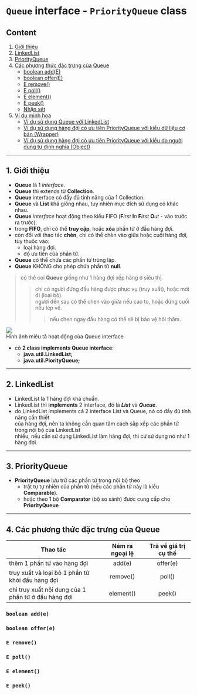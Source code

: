 # `Queue` interface - `PriorityQueue` class
## Content
1. [Giới thiệu](#1)
2. [LinkedList](#2)
3. [PriorityQueue](#3)
4. [Các phương thức đặc trưng của Queue](#4)
   * [boolean add(E)](#4.1)
   * [boolean offer(E)](#4.2)
   * [E remove()](#4.3)
   * [E poll()](#4.4)
   * [E element()](#4.5)
   * [E peek()](#4.6)
   * [Nhận xét](#4.7)
5. [Ví dụ minh họa](#5)
   * [Ví dụ sử dụng Queue với LinkedList](#5.1)
   * [Ví dụ sử dụng hàng đợi có ưu tiên PriorityQueue với kiểu dữ liệu cơ bản (Wrapper)](#5.2)
   * [Ví dụ sử dụng hàng đợi có ưu tiên PriorityQueue với kiểu do người dùng tự định nghĩa (Object)](#5.3)
___
## 1. Giới thiệu <a id="1"></a>
* **Queue** là 1 *interface*.
* **Queue** thì extends từ **Collection**.
* **Queue** interface có đầy đủ tính năng của 1 Collection.
* **Queue** và **List** khá giống nhau, tuy nhiên mục đích sử dụng có khác nhau.
*  **Queue** *interface* hoạt động theo kiểu FIFO (**F**_irst_ **I**_n_ **F**_irst_ **O**_ut_ - vào trước ra trước).
* trong **FIFO**, chỉ có thể **truy cập**, hoặc **xóa** phần tử ở đầu hàng đợi.
* còn đối với thao tác **chèn**, chỉ có thể chèn vào giữa hoặc cuối hàng đợi, tùy thuộc vào:
   * loại hàng đợi.
   * độ ưu tiên của phần tử.
* **Queue** có thể chứa các phần tử trùng lặp.
* **Queue** KHÔNG cho phép chứa phần tử **null**.
>có thể coi **Queue** giống như 1 hàng đợi xếp hàng ở siêu thị.
>>chỉ có người đứng đầu hàng được phục vụ (truy xuất), hoặc mời đi (loại bỏ).<br/>
>>người đến sau có thể chen vào giữa nếu cao to, hoặc đứng cuối nếu lép vế.<br/>
>>>nếu chen ngay đầu hàng có thể sẽ bị bảo vệ hỏi thăm.

![](https://github.com/hienqp/JavaCore/blob/main/_44_Collection_Framework/_12_Queue_interface_and_PiorityQueue_class/Queue_interface.png)<br/>
Hình ảnh miêu tả hoạt động của Queue interface

* có **2 class implements Queue interface**:
   * **java.util.LinkedList;**
   * **java.util.PiorityQueue;**
___
## 2. LinkedList <a id="2"></a>
* LinkedList là 1 hàng đợi khá chuẩn.
* LinkedList thì **implements** 2 interface, đó là **_List_** và **_Queue_**.
* do LinkedList implements cả 2 interface List và Queue, nó có đầy đủ tính năng cần thiết<br/>của hàng đợi, nên ta không cần quan tâm cách sắp xếp các phần tử trong nội bộ của LinkedList<br/>nhiều, nếu cần sử dụng LinkedList làm hàng đợi, thì cứ sử dụng nó như 1 hàng đợi.
___
## 3. PriorityQueue <a id = "3"></a>
* **PriorityQueue** lưu trữ các phần tử trong nội bộ theo 
   * trật tự tự nhiên của phần tử (nếu các phần tử này là kiểu **Comparable**).
   * hoặc theo 1 bộ **Comparator** (bộ so sánh) được cung cấp cho **PriorityQueue**
___
## 4. Các phương thức đặc trưng của Queue <a id="4"></a>
Thao tác|Ném ra ngoại lệ|Trả về giá trị cụ thể
----|:----:|:----:
thêm 1 phần tử vào hàng đợi|add(e)|offer(e)
truy xuất và loại bỏ 1 phần tử khỏi đầu hàng đợi|remove()|poll()
chỉ truy xuất nội dung của 1 phần tử ở đầu hàng đợi|element()|peek()

### `boolean add(e)`

### `boolean offer(e)`
### `E remove()`
### `E poll()`
### `E element()`
### `E peek()`